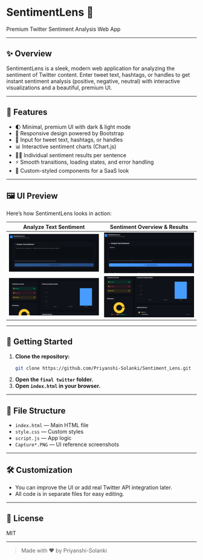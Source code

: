 # SentimentLens 🚀

Premium Twitter Sentiment Analysis Web App

---

## ✨ Overview
SentimentLens is a sleek, modern web application for analyzing the sentiment of Twitter content. Enter tweet text, hashtags, or handles to get instant sentiment analysis (positive, negative, neutral) with interactive visualizations and a beautiful, premium UI.

---

## 🌟 Features
- 🌓 Minimal, premium UI with dark & light mode
- 📱 Responsive design powered by Bootstrap
- 📝 Input for tweet text, hashtags, or handles
- 📊 Interactive sentiment charts (Chart.js)
- 🧑‍💻 Individual sentiment results per sentence
- ⚡ Smooth transitions, loading states, and error handling
- 🎨 Custom-styled components for a SaaS look

---

## 🖼️ UI Preview
Here’s how SentimentLens looks in action:

| Analyze Text Sentiment | Sentiment Overview & Results |
|:----------------------:|:---------------------------:|
| ![Analyze Text](Capture.PNG) | ![Overview](Capture2.PNG) |
| ![Results](Capture3.PNG) | ![Distribution](Capture4.PNG) |

---

## 🚀 Getting Started
1. **Clone the repository:**
   ```bash
   git clone https://github.com/Priyanshi-Solanki/Sentiment_Lens.git
   ```
2. **Open the `final twitter` folder.**
3. **Open `index.html` in your browser.**

---

## 📂 File Structure
- `index.html` — Main HTML file
- `style.css` — Custom styles
- `script.js` — App logic
- `Capture*.PNG` — UI reference screenshots

---

## 🛠️ Customization
- You can improve the UI or add real Twitter API integration later.
- All code is in separate files for easy editing.

---

## 📄 License
MIT

---

> Made with ❤️ by Priyanshi-Solanki
